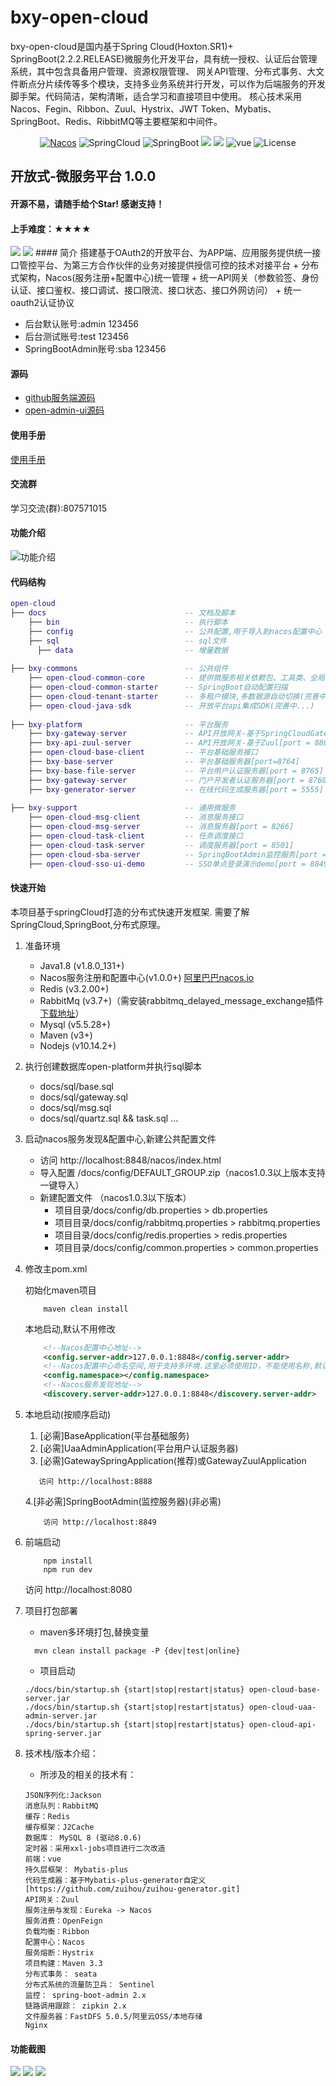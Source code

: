 # bxy-open-cloud
bxy-open-cloud是国内基于Spring Cloud(Hoxton.SR1)+ SpringBoot(2.2.2.RELEASE)微服务化开发平台，具有统一授权、认证后台管理系统，其中包含具备用户管理、资源权限管理、 网关API管理、分布式事务、大文件断点分片续传等多个模块，支持多业务系统并行开发，可以作为后端服务的开发脚手架。代码简洁，架构清晰，适合学习和直接项目中使用。 核心技术采用Nacos、Fegin、Ribbon、Zuul、Hystrix、JWT Token、Mybatis、SpringBoot、Redis、RibbitMQ等主要框架和中间件。



<p align="center">
  <a target="_blank" href="https://nacos.io/en-us/"><img src="https://img.shields.io/badge/Nacos-blue.svg" alt="Nacos"></a>
  <a><img src="https://img.shields.io/badge/Spring%20Cloud-%20Greenwich.SR2-brightgreen.svg" alt="SpringCloud"></a>
  <a><img src="https://img.shields.io/badge/Spring%20Boot-2.1.6-brightgreen.svg" alt="SpringBoot"></a>
  <a><img src="https://img.shields.io/badge/Redis-orange.svg"></a>
  <a><img src="https://img.shields.io/badge/RabbitMq-orange.svg"></a>
  <a><img src="https://img.shields.io/badge/vue-brightgreen.svg?style=flat-square" alt="vue"></a>
  <a><img src="https://img.shields.io/npm/l/express.svg" alt="License"></a>
</p>  

## 开放式-微服务平台 1.0.0 
#### 开源不易，请随手给个Star! 感谢支持！
#### 上手难度：★★★★
<img src="https://github.com/bxy2020/bxy-open-cloud/blob/master/docs/images/wx.jpg">
<img src="https://github.com/bxy2020/bxy-open-cloud/blob/master/docs/images/zfb.jpg">
#### 简介
搭建基于OAuth2的开放平台、为APP端、应用服务提供统一接口管控平台、为第三方合作伙伴的业务对接提供授信可控的技术对接平台
+ 分布式架构，Nacos(服务注册+配置中心)统一管理
+ 统一API网关（参数验签、身份认证、接口鉴权、接口调试、接口限流、接口状态、接口外网访问）
+ 统一oauth2认证协议


+ 后台默认账号:admin 123456  
+ 后台测试账号:test 123456
+ SpringBootAdmin账号:sba 123456

#### 源码

+ <a target="_blank" href="https://github.com/bxy2020/bxy-open-cloud">github服务端源码</a>  
+ <a target="_blank" href="https://gitee.com/bxy2020/bxy-open-admin-ui">open-admin-ui源码</a>


#### 使用手册
<a target="_blank" href="https://github.com/bxy2020/bxy-open-cloud/docs">使用手册</a>  

#### 交流群 
学习交流(群):807571015

#### 功能介绍
![功能介绍](/docs/功能介绍.png)  

#### 代码结构
``` lua
open-cloud
├── docs                               -- 文档及脚本
    ├── bin                            -- 执行脚本  
    ├── config                         -- 公共配置,用于导入到nacos配置中心   
    ├── sql                            -- sql文件
      ├── data                         -- 增量数据
     
├── bxy-commons                        -- 公共组件
    ├── open-cloud-common-core         -- 提供微服务相关依赖包、工具类、全局异常解析等
    ├── open-cloud-common-starter      -- SpringBoot自动配置扫描
    ├── open-cloud-tenant-starter      -- 多租户模块,多数据源自动切换(完善中...)
    ├── open-cloud-java-sdk            -- 开放平台api集成SDK(完善中...)
       
├── bxy-platform                       -- 平台服务
    ├── bxy-gateway-server             -- API开放网关-基于SpringCloudGateway[port = 8760](推荐）  
    ├── bxy-api-zuul-server            -- API开放网关-基于Zuul[port = 8888](功能完善）
    ├── open-cloud-base-client         -- 平台基础服务接口
    ├── bxy-base-server                -- 平台基础服务器[port=8764]
    ├── bxy-base-file-server           -- 平台用户认证服务器[port = 8765]
    ├── bxy-gateway-server             -- 门户开发者认证服务器[port = 8760]
    ├── bxy-generator-server           -- 在线代码生成服务器[port = 5555]
    
├── bxy-support                        -- 通用微服务
    ├── open-cloud-msg-client          -- 消息服务接口
    ├── open-cloud-msg-server          -- 消息服务器[port = 8266]
    ├── open-cloud-task-client         -- 任务调度接口
    ├── open-cloud-task-server         -- 调度服务器[port = 8501]
    ├── open-cloud-sba-server          -- SpringBootAdmin监控服务[port = 8849]
    ├── open-cloud-sso-ui-demo         -- SSO单点登录演示demo[port = 8849]
```

#### 快速开始
本项目基于springCloud打造的分布式快速开发框架. 需要了解SpringCloud,SpringBoot,分布式原理。

1. 准备环境
    + Java1.8  (v1.8.0_131+)
    + Nacos服务注册和配置中心(v1.0.0+) <a href="https://nacos.io/zh-cn/">阿里巴巴nacos.io</a>
    + Redis (v3.2.00+)
    + RabbitMq (v3.7+)（需安装rabbitmq_delayed_message_exchange插件 <a href="https://www.rabbitmq.com/community-plugins.html" target="_blank">下载地址</a>）
    + Mysql (v5.5.28+)
    + Maven (v3+)
    + Nodejs (v10.14.2+)
   
2. 执行创建数据库open-platform并执行sql脚本
    + docs/sql/base.sql
    + docs/sql/gateway.sql
    + docs/sql/msg.sql
    + docs/sql/quartz.sql && task.sql
      ...
    
3.  启动nacos服务发现&配置中心,新建公共配置文件 
    + 访问 http://localhost:8848/nacos/index.html 
    + 导入配置 /docs/config/DEFAULT_GROUP.zip（nacos1.0.3以上版本支持一键导入）
    + 新建配置文件  （nacos1.0.3以下版本）
        + 项目目录/docs/config/db.properties >  db.properties
        + 项目目录/docs/config/rabbitmq.properties > rabbitmq.properties
        + 项目目录/docs/config/redis.properties > redis.properties
        + 项目目录/docs/config/common.properties  > common.properties
          
    
4. 修改主pom.xml  

    初始化maven项目
    ``` bush
        maven clean install
    ```
    本地启动,默认不用修改
    ``` xml
        <!--Nacos配置中心地址-->
        <config.server-addr>127.0.0.1:8848</config.server-addr>
        <!--Nacos配置中心命名空间,用于支持多环境.这里必须使用ID，不能使用名称,默认为空-->
        <config.namespace></config.namespace>
        <!--Nacos服务发现地址-->
        <discovery.server-addr>127.0.0.1:8848</discovery.server-addr>
    ```
    
5. 本地启动(按顺序启动)
     1. [必需]BaseApplication(平台基础服务)
     2. [必需]UaaAdminApplication(平台用户认证服务器)
     3. [必需]GatewaySpringApplication(推荐)或GatewayZuulApplication
     ```
        访问 http://localhost:8888
     ```
     4.[非必需]SpringBootAdmin(监控服务器)(非必需)
      ```
          访问 http://localhost:8849
      ```
      
6. 前端启动
    ```bush
        npm install 
        npm run dev
    ``` 
    访问 http://localhost:8080
    
    
7. 项目打包部署  
    +  maven多环境打包,替换变量
   ```bush
     mvn clean install package -P {dev|test|online}
   ```
    + 项目启动
    ```bush
    ./docs/bin/startup.sh {start|stop|restart|status} open-cloud-base-server.jar
    ./docs/bin/startup.sh {start|stop|restart|status} open-cloud-uaa-admin-server.jar
    ./docs/bin/startup.sh {start|stop|restart|status} open-cloud-api-spring-server.jar
    ```
    
8. 技术栈/版本介绍：
    +  所涉及的相关的技术有：
    ```bush
    JSON序列化:Jackson
    消息队列：RabbitMQ
    缓存：Redis
    缓存框架：J2Cache
    数据库： MySQL 8 (驱动8.0.6)
    定时器：采用xxl-jobs项目进行二次改造
    前端：vue
    持久层框架： Mybatis-plus
    代码生成器：基于Mybatis-plus-generator自定义 [https://github.com/zuihou/zuihou-generator.git]
    API网关：Zuul
    服务注册与发现：Eureka -> Nacos
    服务消费：OpenFeign
    负载均衡：Ribbon
    配置中心：Nacos
    服务熔断：Hystrix
    项目构建：Maven 3.3
    分布式事务： seata
    分布式系统的流量防卫兵： Sentinel
    监控： spring-boot-admin 2.x
    链路调用跟踪： zipkin 2.x
    文件服务器：FastDFS 5.0.5/阿里云OSS/本地存储
    Nginx
    ```
        
 #### 功能截图       
<img src="https://github.com/bxy2020/bxy-open-cloud/blob/master/docs/images/会员中心.png">
<img src="https://github.com/bxy2020/bxy-open-cloud/blob/master/docs/images/菜单管理.png">
<img src="https://github.com/bxy2020/bxy-open-cloud/blob/master/docs/images/角色管理png.png">